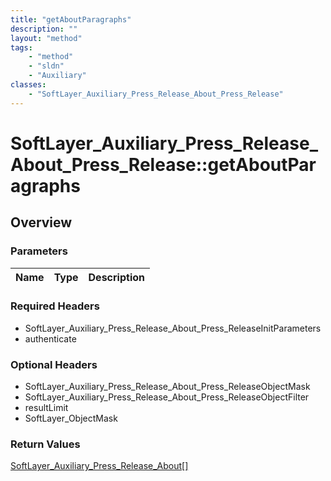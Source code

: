 ```yaml
---
title: "getAboutParagraphs"
description: ""
layout: "method"
tags:
    - "method"
    - "sldn"
    - "Auxiliary"
classes:
    - "SoftLayer_Auxiliary_Press_Release_About_Press_Release"
---
```

# SoftLayer_Auxiliary_Press_Release_About_Press_Release::getAboutParagraphs
## Overview 


### Parameters 
|Name | Type | Description |
| --- | --- | --- |


### Required Headers
* SoftLayer_Auxiliary_Press_Release_About_Press_ReleaseInitParameters
* authenticate

### Optional Headers
* SoftLayer_Auxiliary_Press_Release_About_Press_ReleaseObjectMask
* SoftLayer_Auxiliary_Press_Release_About_Press_ReleaseObjectFilter
* resultLimit
* SoftLayer_ObjectMask

### Return Values
<a href='/reference/datatypes/SoftLayer_Auxiliary_Press_Release_About'>SoftLayer_Auxiliary_Press_Release_About[] </a>

